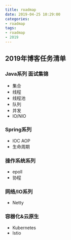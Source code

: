 ```yaml
---
title: roadmap
date: 2019-04-25 10:29:00
categories:
- roadmap
tags:
- roadmap
- 2019
---
```



## 2019年博客任务清单

### Java系列  面试集锦

- 集合
- 线程
- 线程池
- 队列
- 并发
- IO/NIO


### Spring系列

- IOC AOP
- 生命周期


### 操作系统系列

- epoll
- 协程

### 网络/IO系列

- Netty

### 容器化&云原生

- Kubernetes
- Istio
